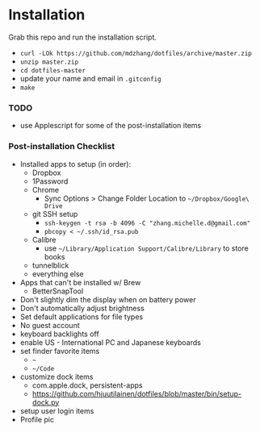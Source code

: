 # Installation

Grab this repo and run the installation script.
* `curl -LOk https://github.com/mdzhang/dotfiles/archive/master.zip`
* `unzip master.zip`
* `cd dotfiles-master`
* update your name and email in `.gitconfig`
* `make`

### TODO

* use Applescript for some of the post-installation items

### Post-installation Checklist

* Installed apps to setup (in order):
    * Dropbox
    * 1Password
    * Chrome
        * Sync Options > Change Folder Location to `~/Dropbox/Google\ Drive`
    * git SSH setup
        * `ssh-keygen -t rsa -b 4096 -C "zhang.michelle.d@gmail.com"`
        * `pbcopy < ~/.ssh/id_rsa.pub`
    * Calibre
        * use `~/Library/Application Support/Calibre/Library` to store books
    * tunnelblick
    * everything else
* Apps that can't be installed w/ Brew
    * BetterSnapTool
* Don't slightly dim the display when on battery power
* Don't automatically adjust brightness
* Set default applications for file types
* No guest account
* keyboard backlights off
* enable US - International PC and Japanese keyboards
* set finder favorite items
    * `~`
    * `~/Code`
* customize dock items
    * com.apple.dock, persistent-apps
    * https://github.com/hjuutilainen/dotfiles/blob/master/bin/setup-dock.py
* setup user login items
* Profile pic